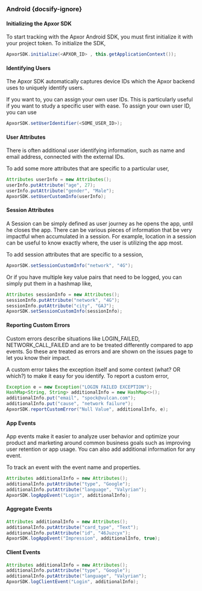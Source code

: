 ### Android {docsify-ignore}

#### Initializing the Apxor SDK

To start tracking with the Apxor Android SDK, you must first initialize it with your project token. To initialize the SDK,

```java
ApxorSDK.initialize(<APXOR_ID> , this.getApplicationContext());
```

#### Identifying Users

The Apxor SDK automatically captures device IDs which the Apxor backend uses to uniquely identify users.

If you want to, you can assign your own user IDs. This is particularly useful if you want to study a specific user with ease. To assign your own user ID, you can use

```java
ApxorSDK.setUserIdentifier(<SOME_USER_ID>);
```

#### User Attributes

There is often additional user identifying information, such as name and email address, connected with the external IDs.

To add some more attributes that are specific to a particular user,

```java
Attributes userInfo = new Attributes();
userInfo.putAttribute("age", 27);
userInfo.putAttribute("gender", "Male");
ApxorSDK.setUserCustomInfo(userInfo);
```

#### Session Attributes

A Session can be simply defined as user journey as he opens the app, until he closes the app. There can be various pieces of information that be very impactful when accumulated in a session. For example, location in a session can be useful to know exactly where, the user is utilizing the app most.

To add session attributes that are specific to a session,

```java
ApxorSDK.setSessionCustomInfo("network", "4G");
```

Or if you have multiple key value pairs that need to be logged, you can simply put them in a hashmap like,

```java
Attributes sessionInfo = new Attributes();
sessionInfo.putAttribute("network", "4G");
sessionInfo.putAttribute("city", "GAJ");
ApxorSDK.setSessionCustomInfo(sessionInfo);
```

#### Reporting Custom Errors

Custom errors describe situations like LOGIN_FAILED, NETWORK_CALL_FAILED and are to be treated differently compared to app events. So these are treated as errors and are shown on the issues page to let you know their impact.

A custom error takes the exception itself and some context (what? OR which?) to make it easy for you identify. To report a custom error,

```java
Exception e = new Exception("LOGIN FAILED EXCEPTION");
HashMap<String, String> additionalInfo = new HashMap<>();
additionalInfo.put("email", "spock@vulcan.com");
additionalInfo.put("cause", "network failure");
ApxorSDK.reportCustomError("Null Value", additionalInfo, e);
```

#### App Events

App events make it easier to analyze user behavior and optimize your product and marketing around common business goals such as improving user retention or app usage. You can also add additional information for any event.

To track an event with the event name and properties.

```java
Attributes additionalInfo = new Attributes();
additionalInfo.putAttribute("type", "Google");
additionalInfo.putAttribute("language", "Valyrian");
ApxorSDK.logAppEvent("Login", additionalInfo);
```

#### Aggregate Events

<!-- Description about Aggregate Event -->

```java
Attributes additionalInfo = new Attributes();
additionalInfo.putAttribute("card_type", "Text");
additionalInfo.putAttribute("id", "46Juzcyx");
ApxorSDK.logAppEvent("Impression", additionalInfo, true);
```

#### Client Events

<!-- Description about Client Event -->

```java
Attributes additionalInfo = new Attributes();
additionalInfo.putAttribute("type", "Google");
additionalInfo.putAttribute("language", "Valyrian");
ApxorSDK.logClientEvent("Login", additionalInfo);
```
